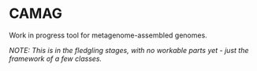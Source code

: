 # CAMAG

Work in progress tool for metagenome-assembled genomes.

*NOTE: This is in the fledgling stages, with no workable parts yet - just the framework of a few classes.*